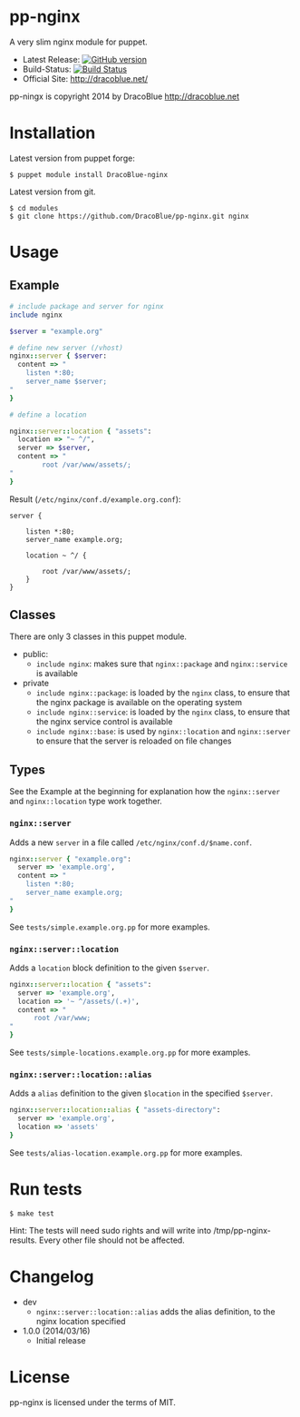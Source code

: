 # pp-nginx

A very slim nginx module for puppet.

* Latest Release: [![GitHub version](https://badge.fury.io/gh/DracoBlue%2Fpp-nginx.png)](https://github.com/DracoBlue/pp-nginx/releases)
* Build-Status: [![Build Status](https://travis-ci.org/DracoBlue/pp-nginx.png?branch=master)](https://travis-ci.org/DracoBlue/pp-nginx)
* Official Site: http://dracoblue.net/

pp-ningx is copyright 2014 by DracoBlue http://dracoblue.net

# Installation

Latest version from puppet forge:

``` console
$ puppet module install DracoBlue-nginx
```

Latest version from git.

``` console
$ cd modules
$ git clone https://github.com/DracoBlue/pp-nginx.git nginx
```

# Usage

## Example

``` ruby
# include package and server for nginx
include nginx

$server = "example.org"

# define new server (/vhost)
nginx::server { $server:
  content => "
    listen *:80;
    server_name $server;
"
}

# define a location

nginx::server::location { "assets":
  location => "~ ^/",
  server => $server,
  content => "
        root /var/www/assets/;
"
}
```

Result (`/etc/nginx/conf.d/example.org.conf`):

```
server {

    listen *:80;
    server_name example.org;

    location ~ ^/ {

        root /var/www/assets/;
    }
}
```

## Classes

There are only 3 classes in this puppet module.

* public:
  * `include nginx`: makes sure that `nginx::package` and `nginx::service` is available 
* private
  * `include nginx::package`: is loaded by the `nginx` class, to ensure that the nginx package is available on the operating system
  * `include nginx::service`: is loaded by the `nginx` class, to ensure that the nginx service control is available
  * `include nginx::base`: is used by `nginx::location` and `nginx::server` to ensure that the server is reloaded on file changes

## Types

See the Example at the beginning for explanation how the `nginx::server` and `nginx::location` type work together.

### `nginx::server`

Adds a new `server` in a file called `/etc/nginx/conf.d/$name.conf`.

``` ruby
nginx::server { "example.org":
  server => 'example.org',
  content => "
    listen *:80;
    server_name example.org;
"
}
```

See `tests/simple.example.org.pp` for more examples.

### `nginx::server::location`

Adds a `location` block definition to the given `$server`.

``` ruby
nginx::server::location { "assets":
  server => 'example.org',
  location => '~ ^/assets/(.+)',
  content => "
      root /var/www;
"
}
```

See `tests/simple-locations.example.org.pp` for more examples.

### `nginx::server::location::alias`

Adds a `alias` definition to the given `$location` in the specified `$server`.

``` ruby
nginx::server::location::alias { "assets-directory":
  server => 'example.org',
  location => 'assets'
}
```

See `tests/alias-location.example.org.pp` for more examples.

# Run tests

``` console
$ make test
```

Hint: The tests will need sudo rights and will write into /tmp/pp-nginx-results. Every other file should not be affected.

# Changelog

* dev
  - `nginx::server::location::alias` adds the alias definition, to the nginx location specified
* 1.0.0 (2014/03/16)
  - Initial release

# License

pp-nginx is licensed under the terms of MIT.
